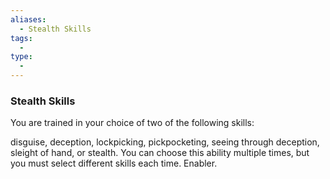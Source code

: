 ```yaml
---
aliases:
  - Stealth Skills
tags:
  - 
type:
  - 
---
```

### Stealth Skills

You are trained in your choice of two of the following skills:

disguise, deception, lockpicking, pickpocketing, seeing through deception, sleight of hand, or stealth. You can choose this ability multiple times, but you must select different skills each time. Enabler.